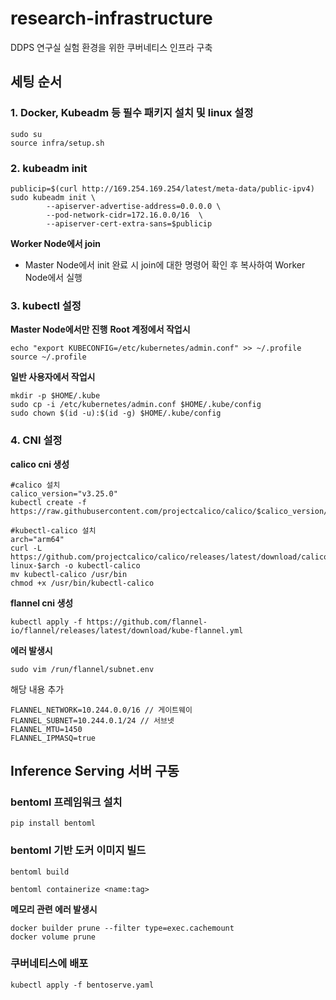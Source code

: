 # research-infrastructure
DDPS 연구실 실험 환경을 위한 쿠버네티스 인프라 구축

## 세팅 순서
### 1. Docker, Kubeadm 등 필수 패키지 설치 및 linux 설정
```
sudo su
source infra/setup.sh
```

### 2. kubeadm init
```
publicip=$(curl http://169.254.169.254/latest/meta-data/public-ipv4)
sudo kubeadm init \
		--apiserver-advertise-address=0.0.0.0 \
		--pod-network-cidr=172.16.0.0/16  \
		--apiserver-cert-extra-sans=$publicip
```

**Worker Node에서 join** <br/>
- Master Node에서 init 완료 시 join에 대한 명령어 확인 후 복사하여 Worker Node에서 실행


### 3. kubectl 설정
**Master Node에서만 진행**
**Root 계정에서 작업시**
```
echo "export KUBECONFIG=/etc/kubernetes/admin.conf" >> ~/.profile
source ~/.profile
```
**일반 사용자에서 작업시**
```
mkdir -p $HOME/.kube
sudo cp -i /etc/kubernetes/admin.conf $HOME/.kube/config
sudo chown $(id -u):$(id -g) $HOME/.kube/config
```

### 4. CNI 설정
**calico cni 생성**
```
#calico 설치
calico_version="v3.25.0"
kubectl create -f https://raw.githubusercontent.com/projectcalico/calico/$calico_version/manifests/calico.yaml

#kubectl-calico 설치
arch="arm64"
curl -L https://github.com/projectcalico/calico/releases/latest/download/calicoctl-linux-$arch -o kubectl-calico
mv kubectl-calico /usr/bin
chmod +x /usr/bin/kubectl-calico
```

**flannel cni 생성**
```
kubectl apply -f https://github.com/flannel-io/flannel/releases/latest/download/kube-flannel.yml
```
**에러 발생시**
```
sudo vim /run/flannel/subnet.env
```
해당 내용 추가
```
FLANNEL_NETWORK=10.244.0.0/16 // 게이트웨이
FLANNEL_SUBNET=10.244.0.1/24 // 서브넷
FLANNEL_MTU=1450
FLANNEL_IPMASQ=true
```

## Inference Serving 서버 구동
### bentoml 프레임워크 설치
```
pip install bentoml
```
### bentoml 기반 도커 이미지 빌드
```
bentoml build

bentoml containerize <name:tag>
```
**메모리 관련 에러 발생시**
```
docker builder prune --filter type=exec.cachemount
docker volume prune
```

### 쿠버네티스에 배포
```
kubectl apply -f bentoserve.yaml
```
